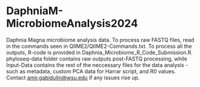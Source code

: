 # DaphniaM-MicrobiomeAnalysis2024
Daphnia Magna microbiome analysis data. To process raw FASTQ files, read in the commands seen in QIIME2/QIIME2-Commands.txt. To process all the outputs, R-code is provided in Daphnia_Microbiome_R_Code_Submission.R. phyloseq-data folder contains raw outputs post-FASTQ processing, while Input-Data contains the rest of the neccessary files for the data analysis - such as metadata, custom PCA data for Harrar script, and R0 values. Contact amir.gabidulin@wsu.edu if any issues rise up. 
